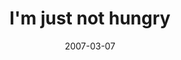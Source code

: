 ---
layout: base.njk
title : 'I&#39;m just not hungry' 
view_title : 'I&#39;m just not hungry' 
year : '2007' 
date : '2007-03-07' 
img_file : '/drawing/imjustnothungry.png' 
html_file : 'imjustnothungry' 
next_html : 'everythingisachoice.html' 
year_order : '28' 
permalink : "title/{{html_file}}.html"
---